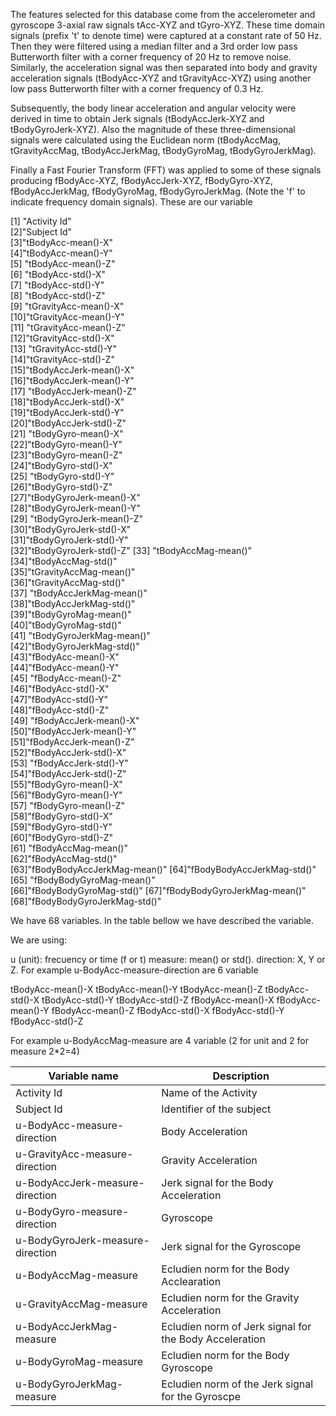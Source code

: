 The features selected for this database come from the accelerometer and gyroscope 3-axial raw signals tAcc-XYZ and tGyro-XYZ. These time domain signals (prefix 't' to denote time) were captured at a constant rate of 50 Hz. Then they were filtered using a median filter and a 3rd order low pass Butterworth filter with a corner frequency of 20 Hz to remove noise. Similarly, the acceleration signal was then separated into body and gravity acceleration signals (tBodyAcc-XYZ and tGravityAcc-XYZ) using another low pass Butterworth filter with a corner frequency of 0.3 Hz.

Subsequently, the body linear acceleration and angular velocity were derived in time to obtain Jerk signals (tBodyAccJerk-XYZ and tBodyGyroJerk-XYZ). Also the magnitude of these three-dimensional signals were calculated using the Euclidean norm (tBodyAccMag, tGravityAccMag, tBodyAccJerkMag, tBodyGyroMag, tBodyGyroJerkMag).

Finally a Fast Fourier Transform (FFT) was applied to some of these signals producing fBodyAcc-XYZ, fBodyAccJerk-XYZ, fBodyGyro-XYZ, fBodyAccJerkMag, fBodyGyroMag, fBodyGyroJerkMag. (Note the 'f' to indicate frequency domain signals).
These are our variable

[1] "Activity Id"           
[2]"Subject Id"                
[3]"tBodyAcc-mean()-X"         
[4]"tBodyAcc-mean()-Y"         
[5] "tBodyAcc-mean()-Z"            
[6] "tBodyAcc-std()-X"            
[7] "tBodyAcc-std()-Y"            
[8] "tBodyAcc-std()-Z"          
[9] "tGravityAcc-mean()-X"     
[10]"tGravityAcc-mean()-Y"     
[11] "tGravityAcc-mean()-Z"       
[12]"tGravityAcc-std()-X"       
[13] "tGravityAcc-std()-Y"       
[14]"tGravityAcc-std()-Z"      
[15]"tBodyAccJerk-mean()-X"    
[16]"tBodyAccJerk-mean()-Y"     
[17] "tBodyAccJerk-mean()-Z"   
[18]"tBodyAccJerk-std()-X"   
[19]"tBodyAccJerk-std()-Y"     
[20]"tBodyAccJerk-std()-Z"      
[21] "tBodyGyro-mean()-X"    
[22]"tBodyGyro-mean()-Y"     
[23]"tBodyGyro-mean()-Z"       
[24]"tBodyGyro-std()-X"   
[25] "tBodyGyro-std()-Y"     
[26]"tBodyGyro-std()-Z"       
[27]"tBodyGyroJerk-mean()-X"    
[28]"tBodyGyroJerk-mean()-Y"    
[29] "tBodyGyroJerk-mean()-Z"  
[30]"tBodyGyroJerk-std()-X"      
[31]"tBodyGyroJerk-std()-Y"      
[32]"tBodyGyroJerk-std()-Z" 
[33] "tBodyAccMag-mean()"   
[34]"tBodyAccMag-std()"      
[35]"tGravityAccMag-mean()"   
[36]"tGravityAccMag-std()"      
[37] "tBodyAccJerkMag-mean()"  
[38]"tBodyAccJerkMag-std()"     
[39]"tBodyGyroMag-mean()"        
[40]"tBodyGyroMag-std()"        
[41] "tBodyGyroJerkMag-mean()"   
[42]"tBodyGyroJerkMag-std()"   
[43]"fBodyAcc-mean()-X"         
[44]"fBodyAcc-mean()-Y"         
[45] "fBodyAcc-mean()-Z"      
[46]"fBodyAcc-std()-X"      
[47]"fBodyAcc-std()-Y"         
[48]"fBodyAcc-std()-Z"          
[49] "fBodyAccJerk-mean()-X"    
[50]"fBodyAccJerk-mean()-Y"    
[51]"fBodyAccJerk-mean()-Z"     
[52]"fBodyAccJerk-std()-X"      
[53] "fBodyAccJerk-std()-Y"  
[54]"fBodyAccJerk-std()-Z"     
[55]"fBodyGyro-mean()-X"      
[56]"fBodyGyro-mean()-Y"        
[57] "fBodyGyro-mean()-Z"       
[58]"fBodyGyro-std()-X"       
[59]"fBodyGyro-std()-Y"       
[60]"fBodyGyro-std()-Z"         
[61] "fBodyAccMag-mean()"    
[62]"fBodyAccMag-std()"       
[63]"fBodyBodyAccJerkMag-mean()" 
[64]"fBodyBodyAccJerkMag-std()" 
[65] "fBodyBodyGyroMag-mean()"     
[66]"fBodyBodyGyroMag-std()" 
[67]"fBodyBodyGyroJerkMag-mean()"
[68]"fBodyBodyGyroJerkMag-std()" 

We have 68 variables. In the table bellow we have described the variable.

We are using:

u (unit): frecuency or time (f or t)
measure: mean() or std().
direction: X, Y or Z.
For example u-BodyAcc-measure-direction are 6 variable

tBodyAcc-mean()-X tBodyAcc-mean()-Y tBodyAcc-mean()-Z tBodyAcc-std()-X tBodyAcc-std()-Y tBodyAcc-std()-Z fBodyAcc-mean()-X fBodyAcc-mean()-Y fBodyAcc-mean()-Z fBodyAcc-std()-X fBodyAcc-std()-Y fBodyAcc-std()-Z

For example u-BodyAccMag-measure are 4 variable (2 for unit and 2 for measure 2*2=4)



Variable name                    |  Description
-------------------------------- | -----------------------------
Activity Id                      |  Name of the Activity
Subject Id                       |  Identifier of the subject 
u-BodyAcc-measure-direction      |  Body Acceleration    
u-GravityAcc-measure-direction   |  Gravity Acceleration
u-BodyAccJerk-measure-direction  |  Jerk signal for the Body Acceleration
u-BodyGyro-measure-direction     |  Gyroscope
u-BodyGyroJerk-measure-direction |  Jerk signal for the Gyroscope
u-BodyAccMag-measure             |  Ecludien norm for the Body Acclearation
u-GravityAccMag-measure          |  Ecludien norm for the Gravity Acceleration
u-BodyAccJerkMag-measure         |  Ecludien norm of Jerk signal for the Body Acceleration
u-BodyGyroMag-measure            |  Ecludien norm for the Body Gyroscope        
u-BodyGyroJerkMag-measure        |  Ecludien norm of the Jerk signal for the Gyroscpe  
